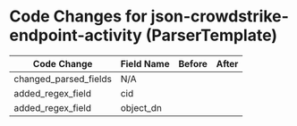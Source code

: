 # Code Changes for json-crowdstrike-endpoint-activity (ParserTemplate)

| Code Change | Field Name | Before | After |
|-------------|------------|--------|-------|
| changed_parsed_fields | N/A |  |  |
| added_regex_field | cid |  |  |
| added_regex_field | object_dn |  |  |